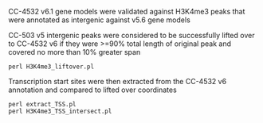 CC-4532 v6.1 gene models were validated against H3K4me3 peaks that were annotated as intergenic against v5.6 gene models

CC-503 v5 intergenic peaks were considered to be successfully lifted over to CC-4532 v6 if they were >=90% total length of original peak and covered no more than 10% greater span

```
perl H3K4me3_liftover.pl
```

Transcription start sites were then extracted from the CC-4532 v6 annotation and compared to lifted over coordinates

```
perl extract_TSS.pl
perl H3K4me3_TSS_intersect.pl
```
